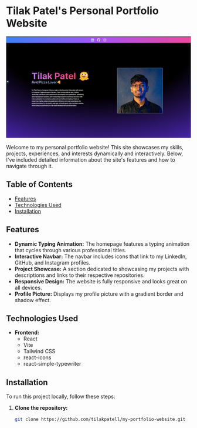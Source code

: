 # Tilak Patel's Personal Portfolio Website

![Screenshot of my portfolio website](website.png)

Welcome to my personal portfolio website! This site showcases my skills, projects, experiences, and interests dynamically and interactively. Below, I've included detailed information about the site's features and how to navigate through it.

## Table of Contents

- [Features](#features)
- [Technologies Used](#technologies-used)
- [Installation](#installation)

## Features

- **Dynamic Typing Animation:** The homepage features a typing animation that cycles through various professional titles.
- **Interactive Navbar:** The navbar includes icons that link to my LinkedIn, GitHub, and Instagram profiles.
- **Project Showcase:** A section dedicated to showcasing my projects with descriptions and links to their respective repositories.
- **Responsive Design:** The website is fully responsive and looks great on all devices.
- **Profile Picture:** Displays my profile picture with a gradient border and shadow effect.

## Technologies Used

- **Frontend:**
  - React
  - Vite
  - Tailwind CSS
  - react-icons
  - react-simple-typewriter

## Installation

To run this project locally, follow these steps:

1. **Clone the repository:**

   ```bash
   git clone https://github.com/tilakpatell/my-portfolio-website.git
